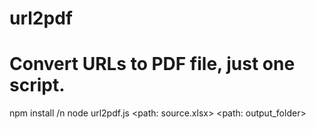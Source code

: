 # url2pdf
# Convert URLs to PDF file, just one script. 

npm install
/n
node url2pdf.js <path: source.xlsx> <path: output_folder>
